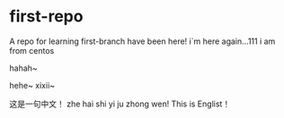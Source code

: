 # first-repo
A repo for learning
first-branch have been here!
i`m here again...111
i am from centos

hahah~

hehe~
xixii~

这是一句中文！
zhe hai shi yi ju zhong wen!
This is Englist！
